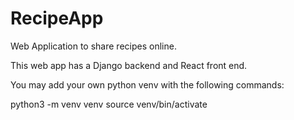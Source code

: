 # RecipeApp
Web Application to share recipes online. 

This web app has a Django backend and React front end.

You may add your own python venv with the following commands:

python3 -m venv venv
source venv/bin/activate
